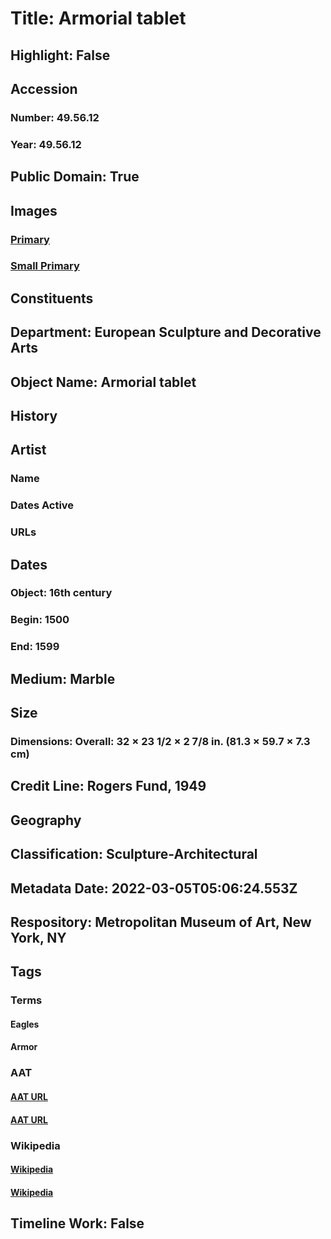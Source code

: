 # Title: Armorial tablet
## Highlight: False
## Accession
### Number: 49.56.12
### Year: 49.56.12
## Public Domain: True
## Images
### [Primary](https://images.metmuseum.org/CRDImages/es/original/144216.jpg)
### [Small Primary](https://images.metmuseum.org/CRDImages/es/web-large/144216.jpg)
## Constituents
## Department: European Sculpture and Decorative Arts
## Object Name: Armorial tablet
## History
## Artist
### Name
### Dates Active
### URLs
## Dates
### Object: 16th century
### Begin: 1500
### End: 1599
## Medium: Marble
## Size
### Dimensions: Overall: 32 × 23 1/2 × 2 7/8 in. (81.3 × 59.7 × 7.3 cm)
## Credit Line: Rogers Fund, 1949
## Geography
## Classification: Sculpture-Architectural
## Metadata Date: 2022-03-05T05:06:24.553Z
## Respository: Metropolitan Museum of Art, New York, NY
## Tags
### Terms
#### Eagles
#### Armor
### AAT
#### [AAT URL](http://vocab.getty.edu/page/aat/300250049)
#### [AAT URL](http://vocab.getty.edu/page/aat/300226591)
### Wikipedia
#### [Wikipedia]()
#### [Wikipedia]()
## Timeline Work: False